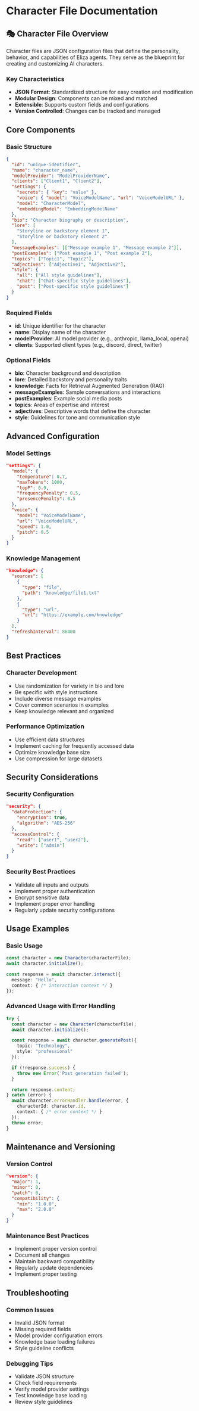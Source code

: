 # Character File Documentation

## 🎭 Character File Overview
Character files are JSON configuration files that define the personality, behavior, and capabilities of Eliza agents. They serve as the blueprint for creating and customizing AI characters.

### Key Characteristics
- **JSON Format**: Standardized structure for easy creation and modification
- **Modular Design**: Components can be mixed and matched
- **Extensible**: Supports custom fields and configurations
- **Version Controlled**: Changes can be tracked and managed

## Core Components

### Basic Structure
```json
{
  "id": "unique-identifier",
  "name": "character_name",
  "modelProvider": "ModelProviderName",
  "clients": ["Client1", "Client2"],
  "settings": {
    "secrets": { "key": "value" },
    "voice": { "model": "VoiceModelName", "url": "VoiceModelURL" },
    "model": "CharacterModel",
    "embeddingModel": "EmbeddingModelName"
  },
  "bio": "Character biography or description",
  "lore": [
    "Storyline or backstory element 1",
    "Storyline or backstory element 2"
  ],
  "messageExamples": [["Message example 1", "Message example 2"]],
  "postExamples": ["Post example 1", "Post example 2"],
  "topics": ["Topic1", "Topic2"],
  "adjectives": ["Adjective1", "Adjective2"],
  "style": {
    "all": ["All style guidelines"],
    "chat": ["Chat-specific style guidelines"],
    "post": ["Post-specific style guidelines"]
  }
}
```

### Required Fields
- **id**: Unique identifier for the character
- **name**: Display name of the character
- **modelProvider**: AI model provider (e.g., anthropic, llama_local, openai)
- **clients**: Supported client types (e.g., discord, direct, twitter)

### Optional Fields
- **bio**: Character background and description
- **lore**: Detailed backstory and personality traits
- **knowledge**: Facts for Retrieval Augmented Generation (RAG)
- **messageExamples**: Sample conversations and interactions
- **postExamples**: Example social media posts
- **topics**: Areas of expertise and interest
- **adjectives**: Descriptive words that define the character
- **style**: Guidelines for tone and communication style

## Advanced Configuration

### Model Settings
```json
"settings": {
  "model": {
    "temperature": 0.7,
    "maxTokens": 1000,
    "topP": 0.9,
    "frequencyPenalty": 0.5,
    "presencePenalty": 0.5
  },
  "voice": {
    "model": "VoiceModelName",
    "url": "VoiceModelURL",
    "speed": 1.0,
    "pitch": 0.5
  }
}
```

### Knowledge Management
```json
"knowledge": {
  "sources": [
    {
      "type": "file",
      "path": "knowledge/file1.txt"
    },
    {
      "type": "url",
      "url": "https://example.com/knowledge"
    }
  ],
  "refreshInterval": 86400
}
```

## Best Practices

### Character Development
- Use randomization for variety in bio and lore
- Be specific with style instructions
- Include diverse message examples
- Cover common scenarios in examples
- Keep knowledge relevant and organized

### Performance Optimization
- Use efficient data structures
- Implement caching for frequently accessed data
- Optimize knowledge base size
- Use compression for large datasets

## Security Considerations

### Security Configuration
```json
"security": {
  "dataProtection": {
    "encryption": true,
    "algorithm": "AES-256"
  },
  "accessControl": {
    "read": ["user1", "user2"],
    "write": ["admin"]
  }
}
```

### Security Best Practices
- Validate all inputs and outputs
- Implement proper authentication
- Encrypt sensitive data
- Implement proper error handling
- Regularly update security configurations

## Usage Examples

### Basic Usage
```typescript
const character = new Character(characterFile);
await character.initialize();

const response = await character.interact({
  message: "Hello",
  context: { /* interaction context */ }
});
```

### Advanced Usage with Error Handling
```typescript
try {
  const character = new Character(characterFile);
  await character.initialize();

  const response = await character.generatePost({
    topic: "Technology",
    style: "professional"
  });

  if (!response.success) {
    throw new Error('Post generation failed');
  }

  return response.content;
} catch (error) {
  await character.errorHandler.handle(error, {
    characterId: character.id,
    context: { /* error context */ }
  });
  throw error;
}
```

## Maintenance and Versioning

### Version Control
```json
"version": {
  "major": 1,
  "minor": 0,
  "patch": 0,
  "compatibility": {
    "min": "1.0.0",
    "max": "2.0.0"
  }
}
```

### Maintenance Best Practices
- Implement proper version control
- Document all changes
- Maintain backward compatibility
- Regularly update dependencies
- Implement proper testing

## Troubleshooting

### Common Issues
- Invalid JSON format
- Missing required fields
- Model provider configuration errors
- Knowledge base loading failures
- Style guideline conflicts

### Debugging Tips
- Validate JSON structure
- Check field requirements
- Verify model provider settings
- Test knowledge base loading
- Review style guidelines
